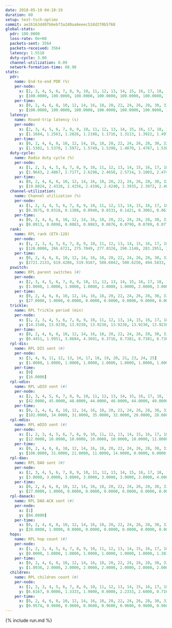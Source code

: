 ```yaml
---
date: 2018-05-19 04:10:19
duration: 60
setup: test-tsch-optims
commit: ae26163dd07b6ebf3a2d0aa6eeec52dd2f0b5768
global-stats:
  pdr: 100.0000
  loss-rate: 0e+00
  packets-sent: 3564
  packets-received: 3564
  latency: 1.5518
  duty-cycle: 3.00
  channel-utilization: 0.09
  network-formation-time: 68.98
stats:
  pdr:
    name: End-to-end PDR (%)
    per-node:
      x: [2, 3, 4, 5, 6, 7, 8, 9, 10, 11, 12, 13, 14, 15, 16, 17, 18, 19, 20, 21, 22, 23, 24, 25]
      y: [100.0000, 100.0000, 100.0000, 100.0000, 100.0000, 100.0000, 100.0000, 100.0000, 100.0000, 100.0000, 100.0000, 100.0000, 100.0000, 100.0000, 100.0000, 100.0000, 100.0000, 100.0000, 100.0000, 100.0000, 100.0000, 100.0000, 100.0000, 100.0000]
    per-time:
      x: [0, 2, 4, 6, 8, 10, 12, 14, 16, 18, 20, 22, 24, 26, 28, 30, 32, 34, 36, 38, 40, 42, 44, 46, 48, 50, 52, 54, 56, 58, 60]
      y: [100.0000, 100.0000, 100.0000, 100.0000, 100.0000, 100.0000, 100.0000, 100.0000, 100.0000, 100.0000, 100.0000, 100.0000, 100.0000, 100.0000, 100.0000, 100.0000, 100.0000, 100.0000, 100.0000, 100.0000, 100.0000, 100.0000, 100.0000, 100.0000, 100.0000, 100.0000, 100.0000, 100.0000, 100.0000, 100.0000, null]
  latency:
    name: Round-trip latency (s)
    per-node:
      x: [2, 3, 4, 5, 6, 7, 8, 9, 10, 11, 12, 13, 14, 15, 16, 17, 18, 19, 20, 21, 22, 23, 24, 25]
      y: [1.1684, 1.2563, 1.2826, 1.2188, 1.1716, 1.3113, 1.3922, 1.4979, 1.4309, 1.3863, 1.4849, 1.4614, 1.7066, 1.5834, 1.5364, 1.4932, 1.7911, 1.7148, 1.7894, 1.8278, 1.8672, 1.8473, 1.9489, 2.0179]
    per-time:
      x: [0, 2, 4, 6, 8, 10, 12, 14, 16, 18, 20, 22, 24, 26, 28, 30, 32, 34, 36, 38, 40, 42, 44, 46, 48, 50, 52, 54, 56, 58, 60]
      y: [1.5302, 1.5370, 1.5972, 1.5749, 1.5398, 1.4870, 1.4787, 1.5380, 1.5196, 1.5182, 1.5235, 1.5563, 1.5419, 1.5524, 1.5458, 1.5739, 1.5512, 1.5355, 1.5263, 1.5899, 1.5062, 1.5824, 1.5667, 1.5475, 1.5615, 1.6240, 1.5599, 1.5714, 1.6310, 1.6010, null]
  duty-cycle:
    name: Radio duty cycle (%)
    per-node:
      x: [1, 2, 3, 4, 5, 6, 7, 8, 9, 10, 11, 12, 13, 14, 15, 16, 17, 18, 19, 20, 21, 23, 24, 25]
      y: [2.9643, 2.4867, 2.7177, 2.6298, 2.4658, 2.5714, 3.1003, 2.4749, 3.2252, 2.9284, 2.9285, 2.8890, 2.6693, 3.3051, 3.2158, 3.0648, 3.0490, 2.8495, 3.4320, 3.1399, 3.3630, 2.8874, 3.7035, 3.8742]
    per-time:
      x: [0, 2, 4, 6, 8, 10, 12, 14, 16, 18, 20, 22, 24, 26, 28, 30, 32, 34, 36, 38, 40, 42, 44, 46, 48, 50, 52, 54, 56, 58]
      y: [19.8024, 2.4326, 2.4256, 2.4196, 2.4240, 2.3935, 2.3972, 2.4013, 2.4091, 2.3966, 2.4100, 2.4154, 2.4013, 2.4102, 2.4494, 2.4278, 2.4185, 2.4342, 2.4030, 2.4137, 2.4170, 2.4062, 2.4353, 2.4169, 2.4160, 2.4214, 2.4078, 2.4270, 2.4429, 2.4433]
  channel-utilization:
    name: Channel utilization (%)
    per-node:
      x: [1, 2, 3, 4, 5, 6, 7, 8, 9, 10, 11, 12, 13, 14, 15, 16, 17, 18, 19, 20, 21, 23, 24, 25]
      y: [0.3675, 0.0318, 0.1388, 0.0940, 0.0333, 0.1421, 0.3002, 0.0618, 0.0331, 0.0339, 0.0428, 0.0359, 0.0824, 0.0357, 0.1507, 0.1125, 0.0676, 0.1203, 0.0655, 0.0338, 0.0484, 0.0393, 0.0356, 0.0377]
    per-time:
      x: [0, 2, 4, 6, 8, 10, 12, 14, 16, 18, 20, 22, 24, 26, 28, 30, 32, 34, 36, 38, 40, 42, 44, 46, 48, 50, 52, 54, 56, 58]
      y: [0.0913, 0.0898, 0.0883, 0.0883, 0.0876, 0.0790, 0.0789, 0.0777, 0.0856, 0.0795, 0.0842, 0.0859, 0.0831, 0.0863, 0.1030, 0.0920, 0.0894, 0.0950, 0.0848, 0.0913, 0.0904, 0.0877, 0.1001, 0.0896, 0.0912, 0.0939, 0.0870, 0.0965, 0.1023, 0.1012]
  rank:
    name: RPL rank (ETX-128)
    per-node:
      x: [1, 2, 3, 4, 5, 6, 7, 8, 9, 10, 11, 12, 13, 14, 15, 16, 17, 18, 19, 20, 21, 23, 24, 25]
      y: [128.0000, 266.6721, 275.7049, 277.0328, 290.1148, 283.2951, 331.3934, 448.8710, 646.3810, 488.6129, 453.7049, 549.4677, 458.6774, 717.7619, 581.1774, 527.0164, 545.6721, 755.4062, 696.6393, 821.8226, 828.3333, 974.8033, 2026.9231, 1988.1250]
    per-time:
      x: [0, 2, 4, 6, 8, 10, 12, 14, 16, 18, 20, 22, 24, 26, 28, 30, 32, 34, 36, 38, 40, 42, 44, 46, 48, 50, 52, 54, 56, 58]
      y: [2721.2133, 619.4286, 519.9167, 508.6042, 500.6250, 494.5833, 499.3958, 505.7708, 499.4082, 479.8163, 477.6458, 485.7500, 494.3265, 527.5417, 593.2245, 606.6800, 581.3000, 547.4583, 547.0000, 545.3750, 548.3958, 558.7800, 549.0208, 544.2500, 534.7083, 533.2292, 561.9167, 550.8600, 565.2000, 578.6735]
  pswitch:
    name: RPL parent switches (#)
    per-node:
      x: [2, 3, 4, 5, 6, 7, 8, 9, 10, 11, 12, 13, 14, 15, 16, 17, 18, 19, 20, 21, 23, 24, 25]
      y: [1.0000, 1.0000, 1.0000, 1.0000, 1.0000, 1.0000, 2.0000, 3.0000, 2.0000, 1.0000, 2.0000, 2.0000, 3.0000, 2.0000, 1.0000, 1.0000, 4.0000, 1.0000, 2.0000, 3.0000, 1.0000, 5.0000, 4.0000]
    per-time:
      x: [0, 2, 4, 6, 8, 10, 12, 14, 16, 18, 20, 22, 24, 26, 28, 30, 32, 34, 36, 38, 40, 42, 44, 46, 48, 50, 52, 54, 56, 58]
      y: [27.0000, 1.0000, 0.0000, 0.0000, 0.0000, 0.0000, 0.0000, 0.0000, 1.0000, 1.0000, 0.0000, 0.0000, 1.0000, 0.0000, 1.0000, 2.0000, 2.0000, 0.0000, 2.0000, 0.0000, 0.0000, 2.0000, 0.0000, 0.0000, 0.0000, 0.0000, 0.0000, 2.0000, 2.0000, 1.0000]
  trickle:
    name: RPL Trickle period (min)
    per-node:
      x: [1, 2, 3, 4, 5, 6, 7, 8, 9, 10, 11, 12, 13, 14, 15, 16, 17, 18, 19, 20, 21, 23, 24, 25]
      y: [14.1540, 13.9230, 13.9230, 13.9230, 13.9230, 13.9230, 13.9230, 13.9804, 13.5818, 13.5190, 13.7753, 13.8350, 13.5190, 13.8581, 13.8350, 13.7753, 13.7753, 13.9488, 13.7093, 13.2283, 13.8386, 13.7093, 13.5546, 13.6768]
    per-time:
      x: [0, 2, 4, 6, 8, 10, 12, 14, 16, 18, 20, 22, 24, 26, 28, 30, 32, 34, 36, 38, 40, 42, 44, 46, 48, 50, 52, 54, 56, 58]
      y: [0.4451, 1.9951, 3.8684, 4.3691, 6.3716, 8.7381, 8.7381, 8.7381, 10.1648, 17.1196, 17.4763, 17.4763, 17.4763, 17.4763, 17.4763, 17.4763, 17.4763, 17.4763, 17.4763, 17.4763, 17.4763, 17.4763, 17.4763, 17.4763, 17.4763, 17.4763, 17.4763, 17.4763, 17.4763, 17.4763]
  rpl-dis:
    name: RPL DIS sent (#)
    per-node:
      x: [3, 4, 9, 11, 12, 13, 14, 17, 18, 19, 20, 21, 23, 24, 25]
      y: [1.0000, 1.0000, 1.0000, 1.0000, 1.0000, 1.0000, 1.0000, 1.0000, 1.0000, 1.0000, 1.0000, 1.0000, 1.0000, 1.0000, 2.0000]
    per-time:
      x: [0]
      y: [16.0000]
  rpl-udio:
    name: RPL uDIO sent (#)
    per-node:
      x: [2, 3, 4, 5, 6, 7, 8, 9, 10, 11, 12, 13, 14, 15, 16, 17, 18, 19, 20, 21, 23, 24, 25]
      y: [42.0000, 45.0000, 48.0000, 44.0000, 46.0000, 44.0000, 49.0000, 44.0000, 46.0000, 45.0000, 47.0000, 48.0000, 44.0000, 51.0000, 45.0000, 44.0000, 50.0000, 46.0000, 46.0000, 46.0000, 47.0000, 51.0000, 42.0000]
    per-time:
      x: [0, 2, 4, 6, 8, 10, 12, 14, 16, 18, 20, 22, 24, 26, 28, 30, 32, 34, 36, 38, 40, 42, 44, 46, 48, 50, 52, 54, 56, 58, 60]
      y: [102.0000, 34.0000, 31.0000, 35.0000, 32.0000, 28.0000, 28.0000, 35.0000, 33.0000, 31.0000, 35.0000, 30.0000, 31.0000, 39.0000, 34.0000, 36.0000, 36.0000, 33.0000, 33.0000, 32.0000, 29.0000, 33.0000, 33.0000, 33.0000, 32.0000, 34.0000, 34.0000, 32.0000, 34.0000, 28.0000, 10.0000]
  rpl-mdio:
    name: RPL mDIO sent (#)
    per-node:
      x: [1, 2, 3, 4, 5, 6, 7, 8, 9, 10, 11, 12, 13, 14, 15, 16, 17, 18, 19, 20, 21, 23, 24, 25]
      y: [12.0000, 10.0000, 10.0000, 10.0000, 10.0000, 10.0000, 11.0000, 10.0000, 11.0000, 12.0000, 10.0000, 10.0000, 12.0000, 10.0000, 10.0000, 10.0000, 10.0000, 10.0000, 10.0000, 14.0000, 10.0000, 10.0000, 10.0000, 13.0000]
    per-time:
      x: [0, 2, 4, 6, 8, 10, 12, 14, 16, 18, 20, 22, 24, 26, 28, 30, 32, 34, 36, 38, 40, 42, 44, 46, 48, 50, 52]
      y: [106.0000, 31.0000, 21.0000, 11.0000, 14.0000, 0.0000, 6.0000, 11.0000, 5.0000, 2.0000, 0.0000, 0.0000, 0.0000, 3.0000, 6.0000, 4.0000, 4.0000, 7.0000, 0.0000, 0.0000, 0.0000, 0.0000, 4.0000, 7.0000, 4.0000, 7.0000, 2.0000]
  rpl-dao:
    name: RPL DAO sent (#)
    per-node:
      x: [2, 3, 4, 5, 6, 7, 8, 9, 10, 11, 12, 13, 14, 15, 16, 17, 18, 19, 20, 21, 23, 24, 25]
      y: [3.0000, 3.0000, 3.0000, 3.0000, 3.0000, 3.0000, 3.0000, 4.0000, 4.0000, 3.0000, 3.0000, 4.0000, 4.0000, 3.0000, 3.0000, 3.0000, 4.0000, 3.0000, 4.0000, 4.0000, 3.0000, 6.0000, 4.0000]
    per-time:
      x: [0, 2, 4, 6, 8, 10, 12, 14, 16, 18, 20, 22, 24, 26, 28, 30, 32, 34, 36, 38, 40, 42, 44, 46, 48, 50, 52, 54, 56, 58, 60]
      y: [27.0000, 1.0000, 0.0000, 0.0000, 0.0000, 0.0000, 0.0000, 0.0000, 1.0000, 1.0000, 0.0000, 0.0000, 1.0000, 0.0000, 20.0000, 3.0000, 2.0000, 0.0000, 2.0000, 0.0000, 0.0000, 2.0000, 0.0000, 0.0000, 0.0000, 0.0000, 0.0000, 2.0000, 14.0000, 3.0000, 1.0000]
  rpl-daoack:
    name: RPL DAO-ACK sent (#)
    per-node:
      x: [1]
      y: [84.0000]
    per-time:
      x: [0, 2, 4, 6, 8, 10, 12, 14, 16, 18, 20, 22, 24, 26, 28, 30, 32, 34, 36, 38, 40, 42, 44, 46, 48, 50, 52, 54, 56, 58, 60]
      y: [28.0000, 1.0000, 0.0000, 0.0000, 0.0000, 0.0000, 0.0000, 0.0000, 1.0000, 1.0000, 0.0000, 0.0000, 1.0000, 0.0000, 21.0000, 3.0000, 2.0000, 0.0000, 2.0000, 1.0000, 0.0000, 2.0000, 0.0000, 0.0000, 0.0000, 0.0000, 0.0000, 2.0000, 15.0000, 3.0000, 1.0000]
  hops:
    name: RPL hop count (#)
    per-node:
      x: [1, 2, 3, 4, 5, 6, 7, 8, 9, 10, 11, 12, 13, 14, 15, 16, 17, 18, 19, 20, 21, 22, 23, 24, 25]
      y: [0.0000, 1.0000, 1.0000, 1.0000, 1.0000, 1.0000, 1.0000, 1.3833, 2.3833, 2.0000, 2.0000, 2.0000, 2.0000, 2.4833, 2.4500, 2.0000, 2.0000, 2.4833, 3.0000, 3.4500, 3.4500, 3.4500, 3.4833, 3.8644, 3.9322]
    per-time:
      x: [0, 2, 4, 6, 8, 10, 12, 14, 16, 18, 20, 22, 24, 26, 28, 30, 32, 34, 36, 38, 40, 42, 44, 46, 48, 50, 52, 54, 56, 58]
      y: [1.8936, 2.0000, 2.0000, 2.0000, 2.0000, 2.0000, 2.0000, 2.0000, 2.0000, 2.0000, 2.0800, 2.0800, 2.0800, 2.0800, 2.1200, 2.1200, 2.2000, 2.2800, 2.2400, 2.2000, 2.2000, 2.2200, 2.2400, 2.2400, 2.2400, 2.2400, 2.2400, 2.4800, 2.4800, 2.5200]
  children:
    name: RPL children count (#)
    per-node:
      x: [1, 2, 3, 4, 5, 6, 7, 8, 9, 10, 11, 12, 13, 14, 15, 16, 17, 18, 19, 20, 21, 22, 23, 24, 25]
      y: [6.6167, 0.0000, 1.3333, 1.9000, 0.0000, 2.2333, 2.6000, 0.7167, 0.0000, 0.0000, 0.3500, 0.0000, 0.4833, 0.0000, 2.3667, 1.4000, 0.2833, 1.8000, 0.9661, 0.0000, 0.4167, 0.2000, 0.2500, 0.0000, 0.0508]
    per-time:
      x: [0, 2, 4, 6, 8, 10, 12, 14, 16, 18, 20, 22, 24, 26, 28, 30, 32, 34, 36, 38, 40, 42, 44, 46, 48, 50, 52, 54, 56, 58]
      y: [0.9574, 0.9600, 0.9600, 0.9600, 0.9600, 0.9600, 0.9600, 0.9600, 0.9600, 0.9600, 0.9600, 0.9600, 0.9600, 0.9600, 0.9600, 0.9600, 0.9600, 0.9600, 0.9600, 0.9600, 0.9600, 0.9600, 0.9600, 0.9600, 0.9600, 0.9600, 0.9600, 0.9600, 0.9600, 0.9600]
---
```


{% include run.md %}
